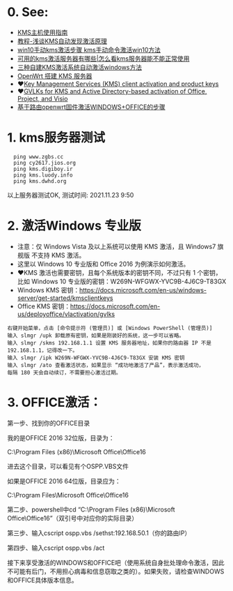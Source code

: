 # 0. See:
- [KMS主机使用指南](https://blog.51cto.com/timethin/308260)
- [教程-浅谈KMS自动发现激活原理](https://www.52asus.com/thread-14202-1-1.html)
- [win10手动kms激活步骤 kms手动命令激活win10方法](http://www.xitongcheng.com/jiaocheng/win10_article_45712.html)
- [可用的kms激活服务器有哪些|怎么看kms服务器能不能正常使用](http://www.xitongcheng.com/jiaocheng/dnrj_article_44606.html)
- [三种自建KMS激活系统自动激活windows方法](https://www.bilibili.com/read/cv12741231)
- [OpenWrt 搭建 KMS 服务器](https://www.mivm.cn/openwrt-kms)
- ❤️[Key Management Services (KMS) client activation and product keys](https://docs.microsoft.com/en-us/windows-server/get-started/kms-client-activation-keys)
- ❤️[GVLKs for KMS and Active Directory-based activation of Office, Project, and Visio](https://docs.microsoft.com/en-us/deployoffice/vlactivation/gvlks
)
- [基于路由openwrt固件激活WINDOWS+OFFICE的步骤](https://www.vjsun.com/629.html)


# 1. kms服务器测试
```
  ping www.zgbs.cc   
  ping cy2617.jios.org
  ping kms.digiboy.ir
  ping kms.luody.info 
  ping kms.dwhd.org
```
  以上服务器测试OK, 测试时间: 2021.11.23 9:50
  
 # 2. 激活Windows 专业版

- 注意：仅 Windows Vista 及以上系统可以使用 KMS 激活，且 Windows7 旗舰版 不支持 KMS 激活。
- 这里以 Windows 10 专业版和 Office 2016 为例演示如何激活。
- ❤️KMS 激活也需要密钥，且每个系统版本的密钥不同，不过只有 1 个密钥，比如 Windows 10 专业版的密钥：W269N-WFGWX-YVC9B-4J6C9-T83GX
- Windows KMS 密钥：https://docs.microsoft.com/en-us/windows-server/get-started/kmsclientkeys
- Office KMS 密钥：https://docs.microsoft.com/en-us/deployoffice/vlactivation/gvlks

``` 
右键开始菜单，点击 [命令提示符 (管理员)] 或 [Windows PowerShell (管理员)]
输入 slmgr /upk 卸载原有密钥，如果是刚装好的系统，这一步可以省略。
输入 slmgr /skms 192.168.1.1 设置 KMS 服务器地址，如果你的路由器 IP 不是 192.168.1.1，记得改一下。
输入 slmgr /ipk W269N-WFGWX-YVC9B-4J6C9-T83GX 安装 KMS 密钥
输入 slmgr /ato 查看激活状态，如果显示 “成功地激活了产品”，表示激活成功，
每隔 180 天会自动续订，不需要担心激活过期。
```

# 3. OFFICE激活：

第一步、找到你的OFFICE目录

我的是OFFICE 2016 32位版，目录为：

C:\Program Files (x86)\Microsoft Office\Office16

进去这个目录，可以看见有个OSPP.VBS文件

如果是OFFICE 2016 64位版，目录应为：

C:\Program Files\Microsoft Office\Office16

第二步、powershell中cd “C:\Program Files (x86)\Microsoft Office\Office16”（双引号中对应你的实际目录）

第三步、输入cscript ospp.vbs /sethst:192.168.50.1（你的路由IP）

第四步、输入cscript ospp.vbs /act

接下来享受激活的WINDOWS和OFFICE吧（使用系统自身批处理命令激活，因此不可能有后门，不用担心病毒和信息窃取之类的）。如果失败，请检查WINDOWS和OFFICE具体版本信息。
